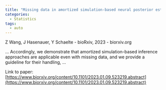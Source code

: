 ```yaml
---
title: "Missing data in amortized simulation-based neural posterior estimation"
categories:
  - Statistics
tags:
  - auto
---
```

Z Wang, J Hasenauer, Y Schaelte - bioRxiv, 2023 - biorxiv.org

… Accordingly, we demonstrate that amortized simulation-based inference approaches are applicable even with missing data, and we provide a guideline for their handling, …

Link to paper: [https://www.biorxiv.org/content/10.1101/2023.01.09.523219.abstract](https://www.biorxiv.org/content/10.1101/2023.01.09.523219.abstract)
